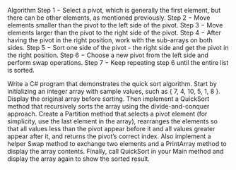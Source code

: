 Algorithm
Step 1 − Select a pivot, which is generally the first element, but there can be other elements, as mentioned previously. 
Step 2 − Move elements smaller than the pivot to the left side of the pivot.
Step 3 − Move elements larger than the pivot to the right side of the pivot.
Step 4 − After having the pivot in the right position, work with the sub-arrays on both sides.
Step 5 − Sort one side of the pivot - the right side and get the pivot in the right position.
Step 6 − Choose a new pivot from the left side and perform swap operations.
Step 7 − Keep repeating step 6 until the entire list is sorted.

Write a C# program that demonstrates the quick sort algorithm. Start by initializing an integer array with sample values, such as { 7, 4, 10, 5, 1, 8 }. Display the original array before sorting. Then implement a QuickSort method that recursively sorts the array using the divide-and-conquer approach. Create a Partition method that selects a pivot element (for simplicity, use the last element in the array), rearranges the elements so that all values less than the pivot appear before it and all values greater appear after it, and returns the pivot’s correct index. Also implement a helper Swap method to exchange two elements and a PrintArray method to display the array contents. Finally, call QuickSort in your Main method and display the array again to show the sorted result.